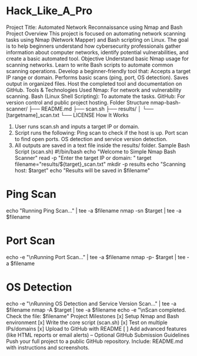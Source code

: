 # Hack_Like_A_Pro

Project Title: Automated Network Reconnaissance using Nmap and Bash 
Project Overview 
This project is focused on automating network scanning tasks using Nmap (Network 
Mapper) and Bash scripting on Linux. The goal is to help beginners understand how 
cybersecurity professionals gather information about computer networks, identify potential 
vulnerabilities, and create a basic automated tool. 
Objective 
Understand basic Nmap usage for scanning networks. 
Learn to write Bash scripts to automate common scanning operations. 
Develop a beginner-friendly tool that: 
Accepts a target IP range or domain. 
Performs basic scans (ping, port, OS detection). 
Saves output in organized files. 
Host the completed tool and documentation on GitHub. 
Tools & Technologies Used 
Nmap: For network and vulnerability scanning. 
Bash (Linux Shell Scripting): To automate the tasks. 
GitHub: For version control and public project hosting. 
Folder Structure 
nmap-bash-scanner/ 
├── README.md 
├── scan.sh 
├── results/ 
│   └── [targetname]_scan.txt 
└── LICENSE 
How It Works 
1. User runs scan.sh and inputs a target IP or domain. 
2. Script runs the following: 
Ping scan to check if the host is up. 
Port scan to find open ports. 
OS detection and service version detection. 
3. All outputs are saved in a text file inside the results/ folder. 
Sample Bash Script (scan.sh) 
#!/bin/bash 
echo "Welcome to Simple Nmap Bash Scanner" 
read -p "Enter the target IP or domain: " target 
filename="results/${target}_scan.txt" 
mkdir -p results 
echo "Scanning host: $target" 
echo "Results will be saved in $filename" 
# Ping Scan 
echo "Running Ping Scan..." | tee -a $filename 
nmap -sn $target | tee -a $filename 
# Port Scan 
echo -e "\nRunning Port Scan..." | tee -a $filename 
nmap -p- $target | tee -a $filename 
# OS Detection 
echo -e "\nRunning OS Detection and Service Version Scan..." | tee -a $filename 
nmap -A $target | tee -a $filename 
echo -e "\nScan completed. Check the file: $filename" 
Project Milestones 
[x] Setup Nmap and Bash environment 
[x] Write the core script (scan.sh) 
[x] Test on multiple IPs/domains 
[x] Upload to GitHub with README 
[ ] Add advanced features (like HTML reports or email alerts) – Optional 
GitHub Submission Guidelines 
Push your full project to a public GitHub repository. 
Include: 
README.md with instructions and screenshots.
